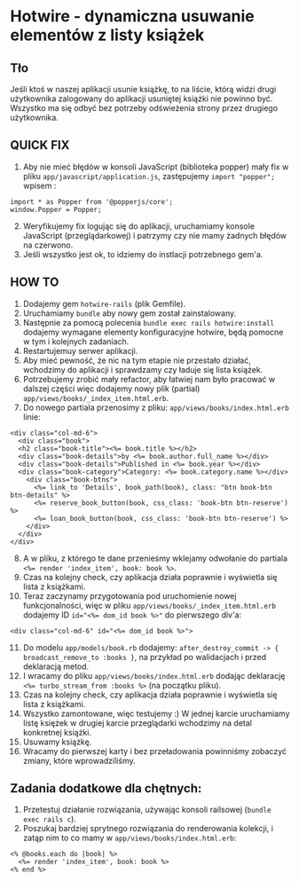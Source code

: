 # Hotwire - dynamiczna usuwanie elementów z listy książek

## Tło

Jeśli ktoś w naszej aplikacji usunie książkę, to na liście, którą widzi drugi użytkownika zalogowany do aplikacji usuniętej książki nie powinno być.
Wszystko ma się odbyć bez potrzeby odświeżenia strony przez drugiego użytkownika.

## QUICK FIX
1. Aby nie mieć błędów w konsoli JavaScript (biblioteka popper) mały fix w pliku `app/javascript/application.js`, zastępujemy `import "popper";` wpisem :
```
import * as Popper from '@popperjs/core';
window.Popper = Popper;
```
2. Weryfikujemy fix logując się do aplikacji, uruchamiamy konsole JavaScript (przeglądarkowej) i patrzymy czy nie mamy żadnych błędów na czerwono.
3. Jeśli wszystko jest ok, to idziemy do instlacji potrzebnego gem'a.


## HOW TO
1. Dodajemy gem `hotwire-rails` (plik Gemfile).
2. Uruchamiamy `bundle` aby nowy gem został zainstalowany.
3. Następnie za pomocą polecenia `bundle exec rails hotwire:install` dodajemy wymagane elementy konfiguracyjne hotwire, będą pomocne w tym i kolejnych zadaniach.
4. Restartujemuy serwer aplikacji.
5. Aby mieć pewność, że nic na tym etapie nie przestało działać, wchodzimy do aplikacji i sprawdzamy czy ładuje się lista książek.
6. Potrzebujemy zrobić mały refactor, aby łatwiej nam było pracować w dalszej części więc dodajemy nowy plik (partial) `app/views/books/_index_item.html.erb`.
7. Do nowego partiala przenosimy z pliku: `app/views/books/index.html.erb` linie:
```
<div class="col-md-6">
  <div class="book">
  <h2 class="book-title"><%= book.title %></h2>
  <div class="book-details">by <%= book.author.full_name %></div>
  <div class="book-details">Published in <%= book.year %></div>
  <div class="book-category">Category: <%= book.category.name %></div>
    <div class="book-btns">
      <%= link_to 'Details', book_path(book), class: "btn book-btn btn-details" %>
      <%= reserve_book_button(book, css_class: 'book-btn btn-reserve') %>
      <%= loan_book_button(book, css_class: 'book-btn btn-reserve') %>
    </div>
  </div>
</div>
```
8. A w pliku, z którego te dane przenieśmy wklejamy odwołanie do partiala  `<%= render 'index_item', book: book %>`.
9. Czas na kolejny check, czy aplikacja działa poprawnie i wyświetla się lista z książkami.
10. Teraz zaczynamy przygotowania pod uruchomienie nowej funkcjonalności, więc w pliku `app/views/books/_index_item.html.erb` dodajemy ID `id="<%= dom_id book %>"` do pierwszego div'a:
```
<div class="col-md-6" id="<%= dom_id book %>">
```
11. Do modelu `app/models/book.rb` dodajemy: `after_destroy_commit -> { broadcast_remove_to :books }`, na przykład po walidacjach i przed deklaracją metod.
12. I wracamy do pliku `app/views/books/index.html.erb` dodając deklarację `<%= turbo_stream_from :books %>` (na początku pliku).
13. Czas na kolejny check, czy aplikacja działa poprawnie i wyświetla się lista z książkami.
14. Wszystko zamontowane, więc testujemy :) W jednej karcie uruchamiamy listę księżek w drugiej karcie przeglądarki wchodzimy na detal konkretnej książki.
15. Usuwamy książkę.
16. Wracamy do pierwszej karty i bez przeładowania powinniśmy zobaczyć zmiany, które wprowadziliśmy.

## Zadania dodatkowe dla chętnych:
1. Przetestuj działanie rozwiązania, używając konsoli railsowej (`bundle exec rails c`).
2. Poszukaj bardziej sprytnego rozwiązania do renderowania kolekcji, i zatąp nim to co mamy w `app/views/books/index.html.erb`:
```
<% @books.each do |book| %>
  <%= render 'index_item', book: book %>
<% end %>
```
